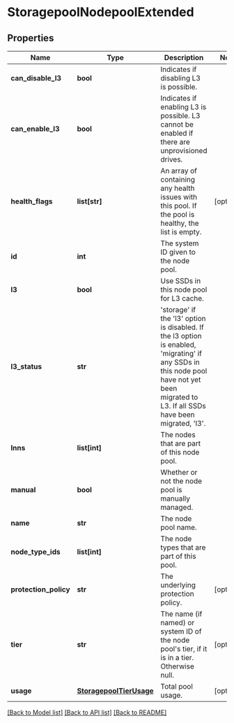 # StoragepoolNodepoolExtended

## Properties
Name | Type | Description | Notes
------------ | ------------- | ------------- | -------------
**can_disable_l3** | **bool** | Indicates if disabling L3 is possible. | 
**can_enable_l3** | **bool** | Indicates if enabling L3 is possible. L3 cannot be enabled if there are unprovisioned drives. | 
**health_flags** | **list[str]** | An array of containing any health issues with this pool.  If the pool is healthy, the list is empty. | [optional] 
**id** | **int** | The system ID given to the node pool. | 
**l3** | **bool** | Use SSDs in this node pool for L3 cache. | 
**l3_status** | **str** | &#39;storage&#39; if the &#39;l3&#39; option is disabled. If the l3 option is enabled, &#39;migrating&#39; if any SSDs in this node pool have not yet been migrated to L3. If all SSDs have been migrated, &#39;l3&#39;. | 
**lnns** | **list[int]** | The nodes that are part of this node pool. | 
**manual** | **bool** | Whether or not the node pool is manually managed. | 
**name** | **str** | The node pool name. | 
**node_type_ids** | **list[int]** | The node types that are part of this pool. | 
**protection_policy** | **str** | The underlying protection policy. | [optional] 
**tier** | **str** | The name (if named) or system ID of the node pool&#39;s tier, if it is in a tier. Otherwise null. | [optional] 
**usage** | [**StoragepoolTierUsage**](StoragepoolTierUsage.md) | Total pool usage. | [optional] 

[[Back to Model list]](../README.md#documentation-for-models) [[Back to API list]](../README.md#documentation-for-api-endpoints) [[Back to README]](../README.md)


